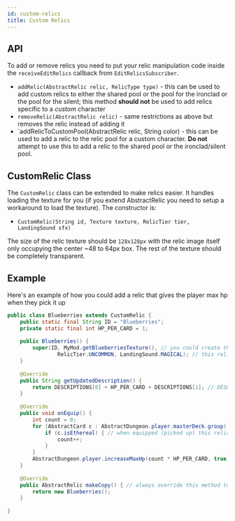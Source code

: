 ```yaml
---
id: custom-relics
title: Custom Relics
---
```


## API
To add or remove relics you need to put your relic manipulation code inside the `receiveEditRelics` callback from `EditRelicsSubscriber`.

* `addRelic(AbstractRelic relic, RelicType type)` - this can be used to add custom relics to either the shared pool or the pool for the ironclad or the pool for the silent; this method **should not** be used to add relics specific to a *custom* character
* `removeRelic(AbstractRelic relic)` - same restrictions as above but removes the relic instead of adding it
* `addRelicToCustomPool(AbstractRelic relic, String color) - this can be used to add a relic to the relic pool for a custom character. **Do not** attempt to use this to add a relic to the shared pool or the ironclad/silent pool.

## CustomRelic Class
The `CustomRelic` class can be extended to make relics easier. It handles loading the texture for you (if you extend AbstractRelic you need to setup a workaround to load the texture). The constructor is:
* `CustomRelic(String id, Texture texture, RelicTier tier, LandingSound sfx)`

The size of the relic texture should be `128x128px` with the relic image itself only occupying the center ~48 to 64px box. The rest of the texture should be completely transparent.

## Example
Here's an example of how you could add a relic that gives the player max hp when they pick it up

```Java
public class Blueberries extends CustomRelic {
	public static final String ID = "Blueberries";
	private static final int HP_PER_CARD = 1;
	
	public Blueberries() {
		super(ID, MyMod.getBlueberriesTexture(), // you could create the texture in this class if you wanted too
				RelicTier.UNCOMMON, LandingSound.MAGICAL); // this relic is uncommon and sounds magic when you click it
	}
	
	@Override
	public String getUpdatedDescription() {
		return DESCRIPTIONS[0] + HP_PER_CARD + DESCRIPTIONS[1]; // DESCRIPTIONS pulls from your localization file
	}
	
	@Override
	public void onEquip() {
		int count = 0;
		for (AbstractCard c : AbstractDungeon.player.masterDeck.group) {
			if (c.isEthereal) { // when equipped (picked up) this relic counts how many ethereal cards are in the player's deck
				count++;
			}
		}
		AbstractDungeon.player.increaseMaxHp(count * HP_PER_CARD, true);
	}
	
	@Override
	public AbstractRelic makeCopy() { // always override this method to return a new instance of your relic
		return new Blueberries();
	}
	
}
```